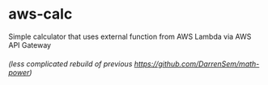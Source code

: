 # aws-calc
Simple calculator that uses external function from AWS Lambda via AWS API Gateway
###### (less complicated rebuild of previous https://github.com/DarrenSem/math-power)

